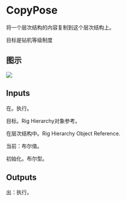 # CopyPose

将一个层次结构的内容复制到这个层次结构上。

目标是钻机等级制度

## 图示

![]($-20221218-21184842.png)

## Inputs

在。执行。

目标。Rig Hierarchy对象参考。

在层次结构中。Rig Hierarchy Object Reference.

当前：布尔值。

初始化。布尔型。  

## Outputs

出：执行。
